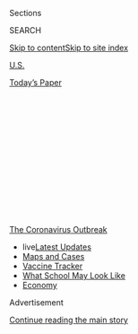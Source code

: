 <div id="app">

<div>

<div>

<div>

<div class="NYTAppHideMasthead css-1q2w90k e1suatyy0">

<div class="section css-ui9rw0 e1suatyy2">

<div class="css-eph4ug er09x8g0">

<div class="css-6n7j50">

</div>

<span class="css-1dv1kvn">Sections</span>

<div class="css-10488qs">

<span class="css-1dv1kvn">SEARCH</span>

</div>

[Skip to content](#site-content)[Skip to site
index](#site-index)

</div>

<div id="masthead-section-label" class="css-1wr3we4 eaxe0e00">

[U.S.](https://www.nytimes.com/section/us)

</div>

<div class="css-10698na e1huz5gh0">

</div>

</div>

<div id="masthead-bar-one" class="section hasLinks css-15hmgas e1csuq9d3">

<div class="css-uqyvli e1csuq9d0">

</div>

<div class="css-1uqjmks e1csuq9d1">

</div>

<div class="css-9e9ivx">

[](https://myaccount.nytimes.com/auth/login?response_type=cookie&client_id=vi)

</div>

<div class="css-1bvtpon e1csuq9d2">

[Today’s
Paper](https://www.nytimes.com/section/todayspaper)

</div>

</div>

</div>

</div>

<div data-aria-hidden="false">

<div id="site-content" data-role="main">

<div>

<div class="css-1aor85t" style="opacity:0.000000001;z-index:-1;visibility:hidden">

<div class="css-1hqnpie">

<div class="css-epjblv">

<span class="css-17xtcya">[U.S.](/section/us)</span><span class="css-x15j1o">|</span><span class="css-fwqvlz">Coronavirus
Briefing: What Happened
Today</span>

</div>

<div class="css-k008qs">

<div class="css-1iwv8en">

<span class="css-18z7m18"></span>

<div>

</div>

</div>

<span class="css-1n6z4y">https://nyti.ms/31apfoQ</span>

<div class="css-1705lsu">

<div class="css-4xjgmj">

<div class="css-4skfbu" data-role="toolbar" data-aria-label="Social Media Share buttons, Save button, and Comments Panel with current comment count" data-testid="share-tools">

  - 
  - 
  - 
  - 
    
    <div class="css-6n7j50">
    
    </div>

  - 

</div>

</div>

</div>

</div>

</div>

</div>

<div id="NYT_TOP_BANNER_REGION" class="css-13pd83m">

<div>

<div id="styln-prism-menu-1592847958612" class="section interactive-content interactive-size-medium css-1edisqu">

<div class="css-17ih8de interactive-body">

<div id="scroll-container" class="css-1gj85ro">

[<span class="styln-title-wrap"><span class="css-1pje3qr">The
Coronavirus</span><span class="css-1pje3qr">
Outbreak</span></span>](https://www.nytimes.com/news-event/coronavirus?action=click&pgtype=Article&state=default&region=TOP_BANNER&context=storylines_menu)

  - <span class="css-kqxiym" data-emphasize="true">live</span>[Latest
    Updates](https://www.nytimes.com/2020/08/01/world/coronavirus-covid-19.html?action=click&pgtype=Article&state=default&region=TOP_BANNER&context=storylines_menu)
  - [Maps and
    Cases](https://www.nytimes.com/interactive/2020/us/coronavirus-us-cases.html?action=click&pgtype=Article&state=default&region=TOP_BANNER&context=storylines_menu)
  - [Vaccine
    Tracker](https://www.nytimes.com/interactive/2020/science/coronavirus-vaccine-tracker.html?action=click&pgtype=Article&state=default&region=TOP_BANNER&context=storylines_menu)
  - [What School May Look
    Like](https://www.nytimes.com/interactive/2020/07/29/us/schools-reopening-coronavirus.html?action=click&pgtype=Article&state=default&region=TOP_BANNER&context=storylines_menu)
  - [Economy](https://www.nytimes.com/live/2020/07/31/business/stock-market-today-coronavirus?action=click&pgtype=Article&state=default&region=TOP_BANNER&context=storylines_menu)

</div>

</div>

</div>

</div>

</div>

<div id="top-wrapper" class="css-1sy8kpn">

<div id="top-slug" class="css-l9onyx">

Advertisement

</div>

[Continue reading the main
story](#after-top)

<div class="ad top-wrapper" style="text-align:center;height:100%;display:block;min-height:250px">

<div id="top" class="place-ad" data-position="top" data-size-key="top">

</div>

</div>

<div id="after-top">

</div>

</div>

<div>

<div id="sponsor-wrapper" class="css-1hyfx7x">

<div id="sponsor-slug" class="css-19vbshk">

Supported by

</div>

[Continue reading the main
story](#after-sponsor)

<div id="sponsor" class="ad sponsor-wrapper" style="text-align:center;height:100%;display:block">

</div>

<div id="after-sponsor">

</div>

</div>

<div class="css-186x18t">

</div>

<div class="css-1vkm6nb ehdk2mb0">

# Coronavirus Briefing: What Happened Today

</div>

New estimates gauge the risk of returning to classrooms.

<div class="css-18e8msd">

<div class="css-vp77d3 epjyd6m0">

<div class="css-hus3qt ey68jwv0" data-aria-hidden="true">

[![Jonathan
Wolfe](https://static01.nyt.com/images/2018/08/24/multimedia/author-jonathan-wolfe/author-jonathan-wolfe-thumbLarge.png
"Jonathan Wolfe")](https://www.nytimes.com/by/jonathan-wolfe)

</div>

<div class="css-1baulvz">

By [<span class="css-1baulvz last-byline" itemprop="name">Jonathan
Wolfe</span>](https://www.nytimes.com/by/jonathan-wolfe)

</div>

</div>

  - July 31,
    2020

  - 
    
    <div class="css-4xjgmj">
    
    <div class="css-d8bdto" data-role="toolbar" data-aria-label="Social Media Share buttons, Save button, and Comments Panel with current comment count" data-testid="share-tools">
    
      - 
      - 
      - 
      - 
        
        <div class="css-6n7j50">
        
        </div>
    
      - 
    
    </div>
    
    </div>

</div>

</div>

<div class="section meteredContent css-1r7ky0e" name="articleBody" itemprop="articleBody">

<div class="css-1fanzo5 StoryBodyCompanionColumn">

<div class="css-53u6y8">

This is the Coronavirus Briefing, an informed guide to the global
outbreak. [Sign up here to get the briefing by
email](https://www.nytimes.com/newsletters/coronavirus-briefing).

</div>

</div>

<div class="css-79elbk" data-testid="photoviewer-wrapper">

<div class="css-z3e15g" data-testid="photoviewer-wrapper-hidden">

</div>

<div class="css-1a48zt4 ehw59r15" data-testid="photoviewer-children">

![](https://static01.nyt.com/images/2020/07/30/us/coronavirus-school-reopening-risk-promo-1596150335713-copy/coronavirus-school-reopening-risk-promo-1596150335713-articleLarge.jpg?quality=75&auto=webp&disable=upscale)

</div>

</div>

<div class="css-1fanzo5 StoryBodyCompanionColumn">

<div class="css-53u6y8">

  - Sanofi and GlaxoSmithKline [will receive $2.1
    billion](https://www.nytimes.com/2020/07/31/health/covid-19-vaccine-sanofi-gsk.html)
    to supply the U.S. government with 100 million doses of an
    experimental coronavirus vaccine — the largest such deal to date.

  - Dr. Anthony Fauci said the U.S. would most likely have a safe and
    effective coronavirus vaccine [by the end
    of 2020](https://www.nytimes.com/2020/07/31/world/coronavirus-covid-19.html?action=click&module=Top%20Stories&pgtype=Homepage#link-4fab537)
    or early in 2021.

  - Get the [latest updates
    here](https://www.nytimes.com/news-event/coronavirus), as well as
    [maps](https://www.nytimes.com/interactive/2020/world/asia/china-wuhan-coronavirus-maps.html?action=click&pgtype=Article&state=default&module=styln-coronavirus&variant=show&region=TOP_BANNER&context=storyline_menu)
    and
    [trackers](https://www.nytimes.com/interactive/2020/04/03/upshot/coronavirus-metro-area-tracker.html)
    for [U.S. metro
    areas](https://www.nytimes.com/interactive/2020/04/03/upshot/coronavirus-metro-area-tracker.html)
    and [vaccines in
    development](https://www.nytimes.com/interactive/2020/science/coronavirus-vaccine-tracker.html).

-----

## Measuring back-to-school risk

How risky will in-person education be this fall? Researchers at the
University of Texas at Austin have new estimates that provide a rough
gauge of the risk that students and teachers could encounter [in each
county in the United
States](https://www.nytimes.com/interactive/2020/07/31/us/coronavirus-school-reopening-risk.html).

Based on infection rates, more than 80 percent of Americans live in a
county where at least one infected person would be expected to show up
to a school of 500 students and staff members in the first week of
classes, if school started today. (One big caveat: The analysis treats
adults and children as equally likely to be infected.)

In the highest-risk areas — including Miami, Fort Lauderdale, Nashville
and Las Vegas — at least five students or staff members would be
expected to show up infected with the virus at a school of 500 people.
The high numbers reflect the rapid spread of the virus in those areas,
where more than 1 in 70 people are estimated to be infected.

Education officials in New York City, [one of the few large districts in
the country that are still planning to open schools in the
fall](https://www.nytimes.com/2020/07/14/us/coronavirus-schools-fall.html),
laid out a plan on Thursday for what would happen in the seemingly
inevitable event that cases of the coronavirus are confirmed in a
classroom. The protocol means it is likely that at many of the city’s
1,800 schools, some classrooms or even entire buildings will be closed
at points during the school year.

</div>

</div>

<div class="css-1fanzo5 StoryBodyCompanionColumn">

<div class="css-53u6y8">

New York City is currently planning to[reopen its schools on a hybrid
model starting
Sept. 10](https://www.nytimes.com/2020/07/08/nyregion/nyc-schools-reopening-plan.html),
with students reporting to classrooms one to three days a week to allow
for social distancing. Mayor Bill de Blasio said on Friday that school
openings would proceed only if the city’s test positivity rate —
currently between 1 percent and 2 percent — stays below a 3 percent
threshold.

<div id="NYT_MAIN_CONTENT_1_REGION" class="css-9tf9ac">

<div>

<div id="styln-covid-updates-world" class="section interactive-content interactive-size-medium css-1ftcdic">

<div class="css-17ih8de interactive-body">

<div id="styln-briefing-block" data-asset-id="QXJ0aWNsZTpueXQ6Ly9hcnRpY2xlLzhiMjRmNTQ0LWVhMmUtNTlmNC1hMDZiLTM0YWI3YTlmN2E4YQ==">

<div class="briefing-block-header-section">

# [Latest Updates: Global Coronavirus Outbreak](https://www.nytimes.com/2020/08/01/world/coronavirus-covid-19.html?action=click&pgtype=Article&state=default&region=MAIN_CONTENT_1&context=storylines_live_updates)

<div class="briefing-block-ts">

Updated 2020-08-02T07:11:27.880Z

</div>

</div>

  - [The U.S. reels as July cases more than double the total of any
    other
    month.](https://www.nytimes.com/2020/08/01/world/coronavirus-covid-19.html?action=click&pgtype=Article&state=default&region=MAIN_CONTENT_1&context=storylines_live_updates#link-34047410)
  - [Top U.S. officials work to break an impasse over the federal
    jobless
    benefit.](https://www.nytimes.com/2020/08/01/world/coronavirus-covid-19.html?action=click&pgtype=Article&state=default&region=MAIN_CONTENT_1&context=storylines_live_updates#link-780ec966)
  - [Its outbreak untamed, Melbourne goes into even greater
    lockdown.](https://www.nytimes.com/2020/08/01/world/coronavirus-covid-19.html?action=click&pgtype=Article&state=default&region=MAIN_CONTENT_1&context=storylines_live_updates#link-2bc8948)

<div class="briefing-block-footer">

<div class="briefing-block-footer-meta">

[See more
updates](https://www.nytimes.com/2020/08/01/world/coronavirus-covid-19.html?action=click&pgtype=Article&state=default&region=MAIN_CONTENT_1&context=storylines_live_updates)

</div>

<div class="briefing-block-briefinglinks">

<span>More live coverage:</span>
[Markets](https://www.nytimes.com/live/2020/07/31/business/stock-market-today-coronavirus?action=click&pgtype=Article&state=default&region=MAIN_CONTENT_1&context=storylines_live_updates)

</div>

</div>

</div>

</div>

</div>

</div>

</div>

-----

## Fine dining in the Covid era

It’s hard at the best of times to open a high-end restaurant, but during
the pandemic, it’s downright punishing.

To [open the new restaurant Ever in
Chicago](https://www.nytimes.com/2020/07/28/dining/ever-chicago-restaurant-coronavirus.html)
this week, the chef Curtis Duffy had to rethink everything, including
how to greet guests (handing out an Ever-branded tote bag of P.P.E. was
deemed too unsettling) and how to improvise ingredients (because who
knows when the supply of fennel, lamb tongue, or tapioca chips will run
dry).

During the pandemic, upscale dining venues may actually have advantages
over midpriced restaurants: The tasting-menu format removes
uncertainties in food ordering, checks are guaranteed to be high and the
highly ritualized style of service can help keep safety measures on
track.

</div>

</div>

<div class="css-1fanzo5 StoryBodyCompanionColumn">

<div class="css-53u6y8">

**Other restaurants are taking note.** Our [food critic in
Australia](https://www.nytimes.com/column/australia-fare) noticed that
midpriced restaurants in Melbourne have been serving pricier meals. Some
chefs say it’s the most viable way forward, and[the trend could be a
bellwether for other cities around the
world](https://www.nytimes.com/2020/07/28/dining/melbourne-restaurants-coronavirus.html).

<div id="NYT_MAIN_CONTENT_3_REGION" class="css-9tf9ac">

<div>

<div id="styln-prism-freeform-1594220623585" class="section interactive-content interactive-size-medium css-1ftcdic">

<div class="css-17ih8de interactive-body">

<div id="prism-freeform-block-62021" class="css-19mumt8" data-role="complementary" data-storyline="The Coronavirus Outbreak" data-truncated="true" tabindex="0">

<div class="css-a8d9oz">

<div class="css-eb027h">

[](https://www.nytimes.com/news-event/coronavirus?action=click&pgtype=Article&state=default&region=MAIN_CONTENT_3&context=storylines_faq)

### The Coronavirus Outbreak ›

#### Frequently Asked Questions

Updated July 27, 2020

  - #### Should I refinance my mortgage?
    
      - [It could be a good
        idea,](https://www.nytimes.com/article/coronavirus-money-unemployment.html?action=click&pgtype=Article&state=default&region=MAIN_CONTENT_3&context=storylines_faq)
        because mortgage rates have [never been
        lower.](https://www.nytimes.com/2020/07/16/business/mortgage-rates-below-3-percent.html?action=click&pgtype=Article&state=default&region=MAIN_CONTENT_3&context=storylines_faq)
        Refinancing requests have pushed mortgage applications to some
        of the highest levels since 2008, so be prepared to get in line.
        But defaults are also up, so if you’re thinking about buying a
        home, be aware that some lenders have tightened their standards.

  - #### What is school going to look like in September?
    
      - It is unlikely that many schools will return to a normal
        schedule this fall, requiring the grind of [online
        learning](https://www.nytimes.com/2020/06/05/us/coronavirus-education-lost-learning.html?action=click&pgtype=Article&state=default&region=MAIN_CONTENT_3&context=storylines_faq),
        [makeshift child
        care](https://www.nytimes.com/2020/05/29/us/coronavirus-child-care-centers.html?action=click&pgtype=Article&state=default&region=MAIN_CONTENT_3&context=storylines_faq)
        and [stunted
        workdays](https://www.nytimes.com/2020/06/03/business/economy/coronavirus-working-women.html?action=click&pgtype=Article&state=default&region=MAIN_CONTENT_3&context=storylines_faq)
        to continue. California’s two largest public school districts —
        Los Angeles and San Diego — said on July 13, that [instruction
        will be remote-only in the
        fall](https://www.nytimes.com/2020/07/13/us/lausd-san-diego-school-reopening.html?action=click&pgtype=Article&state=default&region=MAIN_CONTENT_3&context=storylines_faq),
        citing concerns that surging coronavirus infections in their
        areas pose too dire a risk for students and teachers. Together,
        the two districts enroll some 825,000 students. They are the
        largest in the country so far to abandon plans for even a
        partial physical return to classrooms when they reopen in
        August. For other districts, the solution won’t be an
        all-or-nothing approach. [Many
        systems](https://bioethics.jhu.edu/research-and-outreach/projects/eschool-initiative/school-policy-tracker/),
        including the nation’s largest, New York City, are devising
        [hybrid
        plans](https://www.nytimes.com/2020/06/26/us/coronavirus-schools-reopen-fall.html?action=click&pgtype=Article&state=default&region=MAIN_CONTENT_3&context=storylines_faq)
        that involve spending some days in classrooms and other days
        online. There’s no national policy on this yet, so check with
        your municipal school system regularly to see what is happening
        in your community.

  - #### Is the coronavirus airborne?
    
      - The coronavirus [can stay aloft for hours in tiny droplets in
        stagnant
        air](https://www.nytimes.com/2020/07/04/health/239-experts-with-one-big-claim-the-coronavirus-is-airborne.html?action=click&pgtype=Article&state=default&region=MAIN_CONTENT_3&context=storylines_faq),
        infecting people as they inhale, mounting scientific evidence
        suggests. This risk is highest in crowded indoor spaces with
        poor ventilation, and may help explain super-spreading events
        reported in meatpacking plants, churches and restaurants. [It’s
        unclear how often the virus is
        spread](https://www.nytimes.com/2020/07/06/health/coronavirus-airborne-aerosols.html?action=click&pgtype=Article&state=default&region=MAIN_CONTENT_3&context=storylines_faq)
        via these tiny droplets, or aerosols, compared with larger
        droplets that are expelled when a sick person coughs or sneezes,
        or transmitted through contact with contaminated surfaces, said
        Linsey Marr, an aerosol expert at Virginia Tech. Aerosols are
        released even when a person without symptoms exhales, talks or
        sings, according to Dr. Marr and more than 200 other experts,
        who [have outlined the evidence in an open letter to the World
        Health
        Organization](https://academic.oup.com/cid/article/doi/10.1093/cid/ciaa939/5867798).

  - #### What are the symptoms of coronavirus?
    
      - Common symptoms [include fever, a dry cough, fatigue and
        difficulty breathing or shortness of
        breath.](https://www.nytimes.com/article/symptoms-coronavirus.html?action=click&pgtype=Article&state=default&region=MAIN_CONTENT_3&context=storylines_faq)
        Some of these symptoms overlap with those of the flu, making
        detection difficult, but runny noses and stuffy sinuses are less
        common. [The C.D.C. has
        also](https://www.nytimes.com/2020/04/27/health/coronavirus-symptoms-cdc.html?action=click&pgtype=Article&state=default&region=MAIN_CONTENT_3&context=storylines_faq)
        added chills, muscle pain, sore throat, headache and a new loss
        of the sense of taste or smell as symptoms to look out for. Most
        people fall ill five to seven days after exposure, but symptoms
        may appear in as few as two days or as many as 14 days.

  - #### Does asymptomatic transmission of Covid-19 happen?
    
      - So far, the evidence seems to show it does. A widely cited
        [paper](https://www.nature.com/articles/s41591-020-0869-5)
        published in April suggests that people are most infectious
        about two days before the onset of coronavirus symptoms and
        estimated that 44 percent of new infections were a result of
        transmission from people who were not yet showing symptoms.
        Recently, a top expert at the World Health Organization stated
        that transmission of the coronavirus by people who did not have
        symptoms was “very rare,” [but she later walked back that
        statement.](https://www.nytimes.com/2020/06/09/world/coronavirus-updates.html?action=click&pgtype=Article&state=default&region=MAIN_CONTENT_3&context=storylines_faq#link-1f302e21)

<div id="styln-survey-component-62021" class="styln-survey-component" data-surveyname="faq" data-surveystoryline="coronavirus">

</div>

</div>

<div class="css-6mllg9">

</div>

<div class="css-pmm6ed">

<span class="css-5gimkt"></span>

</div>

</div>

</div>

</div>

</div>

</div>

</div>

**Cold comfort.** Restaurant owners hit hard by the pandemic in France
are facing a new challenge: The government said it would [ban outdoor
heaters at cafes and
restaurants](https://www.nytimes.com/2020/07/28/world/europe/france-heated-terraces-coronavirus.html)
as part of an effort to fight climate change. But the ban won’t go into
effect this winter in order to give owners time to recover and adapt to
the new law.

-----

## Resurgences

  - For the fourth day in a row, **Florida** [broke its single-day
    record for coronavirus
    deaths](https://www.nytimes.com/2020/07/31/world/coronavirus-covid-19.html#link-650428f9),
    reporting 257 on Friday.

  - In **New Jersey**, the average daily case count [has jumped by 28
    percent](https://www.nytimes.com/2020/07/30/nyregion/coronavirus-cases-nj.html)
    from two weeks ago, to 416, a trend largely driven by young
    partygoers on the Jersey Shore.

  - **Britain** [postponed
    reopenings](https://www.nytimes.com/2020/07/31/world/coronavirus-covid-19.html#link-20ec72b0),
    added new regional restrictions and made masks mandatory in more
    places after an uptick in cases and deaths.

  - **Vietnam** [reported its first
    death](https://www.bbc.com/news/world-asia-53606917) from the virus
    as it battles a new outbreak.

[*Here’s a roundup of restrictions in all 50
states*](https://www.nytimes.com/interactive/2020/us/states-reopen-map-coronavirus.html)*.*

-----

## What else we’re following

  - More than 30 states and many U.S. cities have put in place mask
    requirements, but [enforcement has been an uphill
    battle](https://www.nytimes.com/2020/07/31/us/coronavirus-masks-enforcement-key-west.html).

  - The Senate [failed to extend unemployment
    benefits](https://www.nytimes.com/2020/07/30/us/politics/senate-virus-aid.html)
    that expire today, as Republicans and Democrats continue to clash
    over dueling proposals.

  - The Trump administration [overpaid as much as $500 million for
    ventilators](https://www.nytimes.com/2020/07/31/world/coronavirus-covid-19.html#link-3a85f957)
    because of “incompetent” negotiations, Democrats on the House
    Oversight Committee said in a new report.

  - The European Union [entered its worst recession on
    record](https://www.nytimes.com/live/2020/07/31/business/stock-market-today-coronavirus#europes-contraction-is-its-worst-on-record)
    in the second quarter, with gross domestic product plummeting 11.9
    percent from the first quarter.

  - Italy, once the Western epicenter of the virus, [has managed to
    solidify
    gains](https://www.nytimes.com/2020/07/31/world/europe/italy-coronavirus-reopening.html)
    from its nationwide lockdown, even as neighbors like Germany fight
    new flare-ups.

  - Should you travel this year? A [new interactive tool from our Travel
    desk](https://www.nytimes.com/interactive/2020/07/31/travel/coronavirus-travel-risk.html)
    helps you evaluate your risk and make the best decision.

  - Who wore it best? The Guardian [assessed the mask
    scene](https://www.theguardian.com/world/2020/jul/31/politicians-face-masks-winners-and-losers-in-pictures-coronavirus)
    among world leaders.

-----

## What you’re doing

> I used a portion of the stimulus check to become a beekeeper. Caring
> for and watching the honey bees has been a great escape, and it draws
> me outside, which has helped me meet my neighbors.
> 
> — Christin Marshall, Bourne, Maine

Let us know how you’re dealing with the outbreak. [Send us a response
here](https://www.nytimes.com/2020/03/02/reader-center/coronavirus-preparation.html),
and we may feature it in an upcoming newsletter.

[Sign up here to get the briefing by
email](https://www.nytimes.com/newsletters/coronavirus-briefing).

</div>

</div>

</div>

<div>

</div>

<div>

</div>

<div>

</div>

<div>

<div id="bottom-wrapper" class="css-1ede5it">

<div id="bottom-slug" class="css-l9onyx">

Advertisement

</div>

[Continue reading the main
story](#after-bottom)

<div id="bottom" class="ad bottom-wrapper" style="text-align:center;height:100%;display:block;min-height:90px">

</div>

<div id="after-bottom">

</div>

</div>

</div>

</div>

</div>

## Site Index

<div>

</div>

## Site Information Navigation

  - [© <span>2020</span> <span>The New York Times
    Company</span>](https://help.nytimes.com/hc/en-us/articles/115014792127-Copyright-notice)

<!-- end list -->

  - [NYTCo](https://www.nytco.com/)
  - [Contact
    Us](https://help.nytimes.com/hc/en-us/articles/115015385887-Contact-Us)
  - [Work with us](https://www.nytco.com/careers/)
  - [Advertise](https://nytmediakit.com/)
  - [T Brand Studio](http://www.tbrandstudio.com/)
  - [Your Ad
    Choices](https://www.nytimes.com/privacy/cookie-policy#how-do-i-manage-trackers)
  - [Privacy](https://www.nytimes.com/privacy)
  - [Terms of
    Service](https://help.nytimes.com/hc/en-us/articles/115014893428-Terms-of-service)
  - [Terms of
    Sale](https://help.nytimes.com/hc/en-us/articles/115014893968-Terms-of-sale)
  - [Site
    Map](https://spiderbites.nytimes.com)
  - [Help](https://help.nytimes.com/hc/en-us)
  - [Subscriptions](https://www.nytimes.com/subscription?campaignId=37WXW)

</div>

</div>

</div>

</div>
